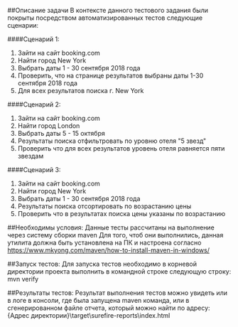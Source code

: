 ##Описание задачи
В контексте данного тестового задания были покрыты посредством автоматизированных тестов следующие сценарии:

####Сценарий 1:
1. Зайти на сайт booking.com
2. Найти город New York
3. Выбрать даты 1 - 30 сентября 2018 года
4. Проверить, что на странице результатов выбраны даты 1-30 сентября 2018 года
5. Для всех результатов поиска г. New York

####Сценарий 2:
1. Зайти на сайт booking.com
2. Найти город London
3. Выбрать даты 5 - 15 октября
4. Результаты поиска отфильтровать по уровню отеля "5 звезд"
5. Проверить что для всех результатов уровень отеля равняется пяти звездам

####Сценарий 3:
1. Зайти на сайт booking.com
2. Найти город New York
3. Выбрать даты 1 - 30 сентября 2018 года
4. Результаты поиска отсортировать по возрастанию цены
5. Проверить что в результатах поиска цены указаны по возрастанию

##Необходимы условия:
Данные тесты рассчитаны на выполнение через систему сборки maven
Для того, чтоб они выполнились, данная утилита должна быть установлена на ПК и настроена согласно https://www.mkyong.com/maven/how-to-install-maven-in-windows/

##Запуск тестов:
Для запуска тестов необходимо в корневой директории проекта выполнить в командной строке следующую строку:
mvn verify

##Результаты тестов:
Результат выполнения тестов можно увидеть или в логе в консоли, где была запущена maven команда, или в сгенерированном файле отчета, который можно найти по адресу:
{Адрес директории}\target\surefire-reports\index.html


